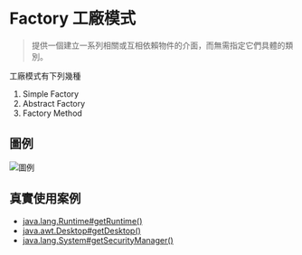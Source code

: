 # Factory 工廠模式
> 提供一個建立一系列相關或互相依賴物件的介面，而無需指定它們具體的類別。

工廠模式有下列幾種
1. Simple Factory
1. Abstract Factory
1. Factory Method

## 圖例
![圖例](./resources/ClassDiagram.png)

## 真實使用案例
* [java.lang.Runtime#getRuntime()](http://docs.oracle.com/javase/8/docs/api/java/lang/Runtime.html#getRuntime%28%29)
* [java.awt.Desktop#getDesktop()](http://docs.oracle.com/javase/8/docs/api/java/awt/Desktop.html#getDesktop--)
* [java.lang.System#getSecurityManager()](http://docs.oracle.com/javase/8/docs/api/java/lang/System.html#getSecurityManager--)
